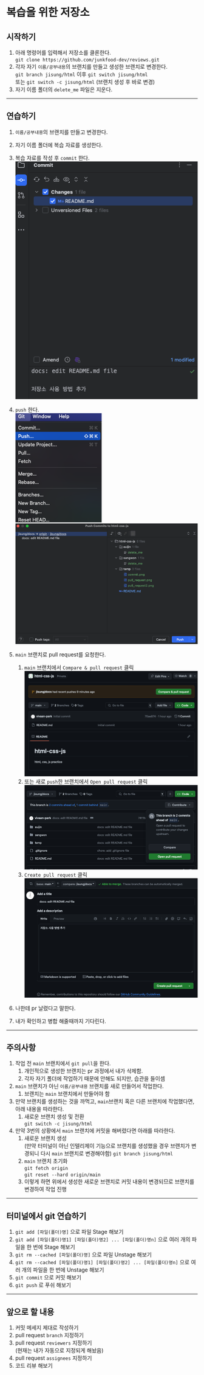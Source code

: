 # 복습을 위한 저장소

## 시작하기

1. 아래 명령어를 입력해서 저장소를 클론한다.  
   `git clone https://github.com/junkfood-dev/reviews.git`
2. 각자 자기 `이름/공부내용`의 브랜치를 만들고 생성한 브랜치로 변경한다.  
   `git branch jisung/html` 이후 `git switch jisung/html`  
   또는 `git switch -c jisung/html` (브랜치 생성 후 바로 변경)
3. 자기 이름 폴더의 `delete_me` 파일은 지운다.

---

## 연습하기

1. `이름/공부내용`의 브랜치를 만들고 변경한다.
2. 자기 이름 폴더에 복습 자료를 생성한다.
3. 복습 자료를 작성 후 `commit` 한다.  
   ![commit](temp/commit.png)
4. `push` 한다.  
   ![push](temp/push.png)
   ![push](temp/push2.png)
5. `main` 브랜치로 pull request를 요청한다.
    1. `main` 브랜치에서 `Compare & pull request` 클릭  
       ![pull request](temp/pull_request.png)
    2. 또는 새로 `push`한 브랜치에서 `Open pull request` 클릭  
       ![pull request](temp/pull_request3.png)
    3. `Create pull request` 클릭  
       ![pull request](temp/pull_request2.png)

6. 나한테 pr 날렸다고 말한다.
7. 내가 확인하고 병합 해줄때까지 기다린다.

---

## 주의사항

1. 작업 전 `main` 브랜치에서 `git pull`을 한다.
    1. 개인적으로 생성한 브랜치는 pr 과정에서 내가 삭제함.
    2. 각자 자기 폴더에 작업하기 때문에 안해도 되지만, 습관을 들이셈
2. `main` 브랜치가 아닌 `이름/공부내용` 브랜치를 새로 만들어서 작업한다.
    1. 브랜치는 `main` 브랜치에서 만들어야 함
3. 만약 브랜치를 생성하는 것을 까먹고, `main`브랜치 혹은 다른 브랜치에 작업했다면, 아래 내용을 따라한다.
    1. 새로운 브랜치 생성 및 전환  
       `git switch -c jisung/html`
4. 만약 3번의 상황에서 `main` 브랜치에 커밋을 해버렸다면 아래를 따라한다.
    1. 새로운 브랜치 생성  
       (만약 터미널이 아닌 인텔리제이 기능으로 브랜치를 생성했을 경우 브랜치가 변경되니 다시 `main` 브랜치로 변경해야함)
       `git branch jisung/html`
    2. `main` 브랜치 초기화  
       `git fetch origin`  
       `git reset --hard origin/main`
    3. 이렇게 하면 위에서 생성한 새로운 브랜치로 커밋 내용이 변경되므로 브랜치를 변경하여 작업 진행

---

## 터미널에서 git 연습하기

1. `git add [파일(폴더)명]` 으로 파일 Stage 해보기
2. `git add [파일(폴더)명1] [파일(폴더)명2] ... [파일(폴더)명n]` 으로 여러 개의 파일을 한 번에 Stage 해보기
3. `git rm --cached [파일(폴더)명]` 으로 파일 Unstage 해보기
4. `git rm --cached [파일(폴더)명1] [파일(폴더)명2] ... [파일(폴더)명n]` 으로 여러 개의 파일을 한 번에 Unstage 해보기
5. `git commit` 으로 커밋 해보기
6. `git push` 로 푸쉬 해보기

---

## 앞으로 할 내용

1. 커밋 메세지 제대로 작성하기
2. pull request `branch` 지정하기
3. pull request `reviewers` 지정하기  
   (현재는 내가 자동으로 지정되게 해놨음)
4. pull request `assignees` 지정하기
5. 코드 리뷰 해보기